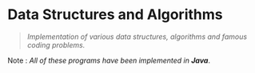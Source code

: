 # Data Structures and Algorithms

> _Implementation of various data structures, algorithms and famous coding problems._

Note : _All of these programs have been implemented in **Java**_.
